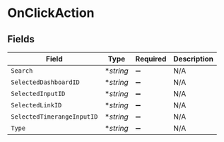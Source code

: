 # OnClickAction


## Fields

| Field                      | Type                       | Required                   | Description                |
| -------------------------- | -------------------------- | -------------------------- | -------------------------- |
| `Search`                   | **string*                  | :heavy_minus_sign:         | N/A                        |
| `SelectedDashboardID`      | **string*                  | :heavy_minus_sign:         | N/A                        |
| `SelectedInputID`          | **string*                  | :heavy_minus_sign:         | N/A                        |
| `SelectedLinkID`           | **string*                  | :heavy_minus_sign:         | N/A                        |
| `SelectedTimerangeInputID` | **string*                  | :heavy_minus_sign:         | N/A                        |
| `Type`                     | **string*                  | :heavy_minus_sign:         | N/A                        |